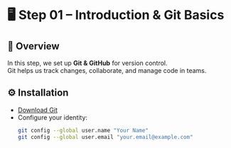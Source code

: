 # 🖥️ Step 01 – Introduction & Git Basics  

## 📌 Overview  
In this step, we set up **Git & GitHub** for version control.  
Git helps us track changes, collaborate, and manage code in teams.  

## ⚙️ Installation  
- [Download Git](https://git-scm.com/downloads)  
- Configure your identity:  
  ```bash
  git config --global user.name "Your Name"
  git config --global user.email "your.email@example.com"
